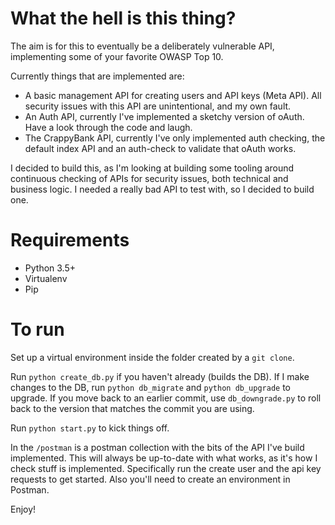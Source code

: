 What the hell is this thing?
============================

The aim is for this to eventually be a deliberately vulnerable API, implementing some of your favorite OWASP Top 10.

Currently things that are implemented are:

* A basic management API for creating users and API keys (Meta API). All security issues with this API are unintentional, and my own fault.
* An Auth API, currently I've implemented a sketchy version of oAuth. Have a look through the code and laugh.
* The CrappyBank API, currently I've only implemented auth checking, the default index API and an auth-check to validate that oAuth works.

I decided to build this, as I'm looking at building some tooling around continuous checking of APIs for security issues, both technical and business logic. I needed a really bad API to test with, so I decided to build one.


Requirements
============

* Python 3.5+
* Virtualenv
* Pip

To run
======

Set up a virtual environment inside the folder created by a `git clone`.

Run `python create_db.py` if you haven't already (builds the DB). If I make changes to the DB, run `python db_migrate` and `python db_upgrade` to upgrade. If you move back to an earlier commit, use `db_downgrade.py` to roll back to the version that matches the commit you are using.

Run `python start.py` to kick things off.

In the `/postman` is a postman collection with the bits of the API I've build implemented. This will always be up-to-date with what works, as it's how I check stuff is implemented. Specifically run the create user and the api key requests to get started. Also you'll need to create an environment in Postman.

Enjoy!
